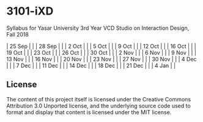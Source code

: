 # 3101-iXD
Syllabus for Yasar University 3rd Year VCD Studio on Interaction Design, Fall 2018

| 25 Sep | |
| 28 Sep | |
| 2 Oct | |
| 5 Oct | |
| 9 Oct | |
| 12 Oct | |
| 16 Oct | |
| 19 Oct | |
| 23 Oct | |
| 26 Oct | |
| 30 Oct | |
| 2 Nov | |
| 6 Nov | |
| 9 Nov | |
| 13 Nov | |
| 16 Nov | |
| 20 Nov | |
| 23 Nov | |
| 27 Nov | |
| 30 Nov | |
| 4 Dec | |
| 7 Dec | |
| 11 Dec | |
| 14 Dec | |
| 18 Dec | |
| 21 Dec | |
| 4 Jan | |

## License
The content of this project itself is licensed under the Creative Commons Attribution 3.0 Unported license, and the underlying source code used to format and display that content is licensed under the MIT license.

